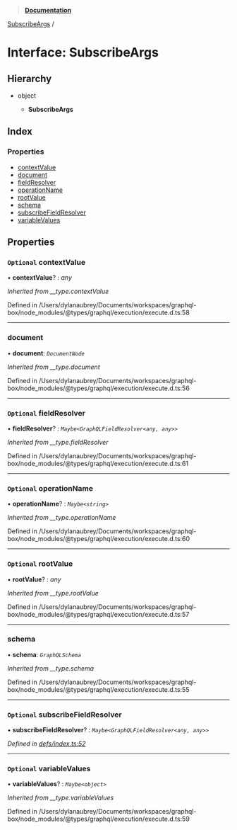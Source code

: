 > **[Documentation](../README.md)**

[SubscribeArgs](subscribeargs.md) /

# Interface: SubscribeArgs

## Hierarchy

* object

  * **SubscribeArgs**

## Index

### Properties

* [contextValue](subscribeargs.md#optional-contextvalue)
* [document](subscribeargs.md#document)
* [fieldResolver](subscribeargs.md#optional-fieldresolver)
* [operationName](subscribeargs.md#optional-operationname)
* [rootValue](subscribeargs.md#optional-rootvalue)
* [schema](subscribeargs.md#schema)
* [subscribeFieldResolver](subscribeargs.md#optional-subscribefieldresolver)
* [variableValues](subscribeargs.md#optional-variablevalues)

## Properties

### `Optional` contextValue

• **contextValue**? : *any*

*Inherited from __type.contextValue*

Defined in /Users/dylanaubrey/Documents/workspaces/graphql-box/node_modules/@types/graphql/execution/execute.d.ts:58

___

###  document

• **document**: *`DocumentNode`*

*Inherited from __type.document*

Defined in /Users/dylanaubrey/Documents/workspaces/graphql-box/node_modules/@types/graphql/execution/execute.d.ts:56

___

### `Optional` fieldResolver

• **fieldResolver**? : *`Maybe<GraphQLFieldResolver<any, any>>`*

*Inherited from __type.fieldResolver*

Defined in /Users/dylanaubrey/Documents/workspaces/graphql-box/node_modules/@types/graphql/execution/execute.d.ts:61

___

### `Optional` operationName

• **operationName**? : *`Maybe<string>`*

*Inherited from __type.operationName*

Defined in /Users/dylanaubrey/Documents/workspaces/graphql-box/node_modules/@types/graphql/execution/execute.d.ts:60

___

### `Optional` rootValue

• **rootValue**? : *any*

*Inherited from __type.rootValue*

Defined in /Users/dylanaubrey/Documents/workspaces/graphql-box/node_modules/@types/graphql/execution/execute.d.ts:57

___

###  schema

• **schema**: *`GraphQLSchema`*

*Inherited from __type.schema*

Defined in /Users/dylanaubrey/Documents/workspaces/graphql-box/node_modules/@types/graphql/execution/execute.d.ts:55

___

### `Optional` subscribeFieldResolver

• **subscribeFieldResolver**? : *`Maybe<GraphQLFieldResolver<any, any>>`*

*Defined in [defs/index.ts:52](https://github.com/badbatch/graphql-box/blob/43ddea2/packages/subscribe/src/defs/index.ts#L52)*

___

### `Optional` variableValues

• **variableValues**? : *`Maybe<object>`*

*Inherited from __type.variableValues*

Defined in /Users/dylanaubrey/Documents/workspaces/graphql-box/node_modules/@types/graphql/execution/execute.d.ts:59